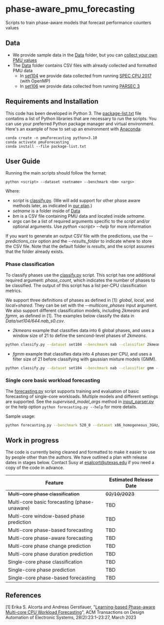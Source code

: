 # phase-aware_pmu_forecasting
Scripts to train phase-aware models that forecast performance counters values

## Data

* We provide sample data in the [Data](Data) folder, but you can [collect your own PMU values](https://github.com/esalcort/collectPMUEmon)
* The [Data](Data) folder contains CSV files with already collected and formatted PMU data
    * In [set104](Data/set104/) we provide data collected from running [SPEC CPU 2017](https://www.spec.org/cpu2017/)  (with OpenMP)
    * In [set106](Data/set106/) we provide data collected from running [PARSEC 3](https://parsec.cs.princeton.edu/parsec3-doc.htm)


## Requirements and Installation
This code has been developed in Python 3. The [package-list.txt](package-list.txt) file contatins a list of Python libraries that are necessary to run the scripts. You can use your preferred Python package manager and virtual environment. Here's an example of how to set up an environment with [Anaconda](https://www.anaconda.com/):

```shell
conda create -n pmuForecasting python=3.10
conda activate pmuForecasting
conda install --file package-list.txt
```

## User Guide
Running the main scripts should follow the format:
```shell
python <script> --dataset <setname> --benchmark <bm> <args>
```
Where:
 * *script* is [classify.py](classify.py). (We will add support for other phase aware methods later, as indicated in [our plan](#work-in-progress).)
 * *setname* is a folder inside of [Data](Data)
 * *bm* is a CSV file containing PMU data and located inside *setname*.
 * *args* can be a list of required arguments specific to the *script* and/or optional arguments. Use *python \<script\> --help* for more information

If you want to generate an output CSV file with the predictions, use the *--predictions_csv* option and the *--results_folder* to indicate where to store the CSV file. Note that the default folder is *results*, and the script assumes that the folder already exists.


### Phase classification
To classify phases use the [classify.py](classify.py) script. This script has one additional required argument: *phase_count*, which indicates the number of phases to be classified.
The output of this script has a list per-CPU classification metrics.

We support three definitions of phases as defined in [1]: *global*, *local*, and *local+shared*. They can be set with the *--multicore_phases* input argument. We also support different classification models, including *2kmeans* and *fgmm*, as defined in [1]. The examples below classify the data in *Data/set104/644.nab_s0.csv*.
* *2kmeans* example that classifies data into 6 global phases, and uses a window size of 21 to define the sencond-level phases of *2kmeans*.
```bash
python classify.py --dataset set104 --benchmark nab --classifier 2kmeans --phase_count 6 --W 21 --multicore_phases global --input_counters CPI L2_RQSTS.MISS OFFCORE_REQUESTS.DEMAND_DATA_RD FP_ARITH_INST_RETIRED.SCALAR_DOUBLE BR_MISP_RETIRED.ALL_BRANCHES 
```
* *fgmm* example that classifies data into 4 phases per CPU, and uses a filter size of 21 before classifying with gaussian mixture models (GMM).
```bash
python classify.py --dataset set104 --benchmark nab --classifier gmm --phase_count 4 --filter_size 21 --multicore_phases local --input_counters CPI L2_RQSTS.MISS OFFCORE_REQUESTS.DEMAND_DATA_RD FP_ARITH_INST_RETIRED.SCALAR_DOUBLE BR_MISP_RETIRED.ALL_BRANCHES 
```

### Single core basic workload forecasting
The [forecasting.py](forecasting.py) script supports training and evaluation of basic forecasting of single-core workloads. Multiple models and different settings are supported. See the *supervised_model_args* method in [input_parser.py](src/input_parser.py) or the help option ```python forecasting.py --help``` for more details.

Sample usage:
```bash
python forecasting.py --benchmark 520_0 --dataset x86_homogeneous_3GHz/ --input_counters CPI BR_PI BR_MPI --timesteps 2 --forecast_horizon 2 --scaler minmax --filter median
```

## Work in progress

The code is currently being cleaned and formatted to make it easier to use by people other than the authors. We have outlined a plan with release dates in stages below. Contact Susy at esalcort@utexas.edu if you need a copy of the code in advance.

| Feature | Estimated Release Date |
| --------| ---------------------- |
| ~~Multi-core phase classification~~ | ~~02/10/2023~~ |
| Multi-core basic forecasting (phase-unaware) | TBD |
| Multi-core window-based phase prediction | TBD |
| Multi-core phase-based forecasting | TBD |
| Multi-core phase-aware forecasting | TBD |
| Multi-core phase change prediction | TBD |
| Multi-core phase duration prediction | TBD |
| Single-core phase classification | TBD |
| Single-core phase prediction | TBD |
| Single-core phase-based forecasting | TBD |


## References
[1] Erika S. Alcorta and Andreas Gerstlauer, "[Learning-based Phase-aware Multi-core CPU Workload Forecasting](http://doi.org/10.1145/3564929)", ACM Transactions on Design Automation of Electronic Systems, 28(2):23:1–23:27, March 2023
